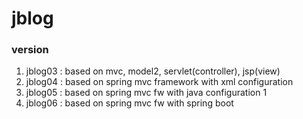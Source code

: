 # jblog

### version 
1. jblog03 : based on mvc, model2, servlet(controller), jsp(view)
2. jblog04 : based on spring mvc framework with xml configuration
3. jblog05 : based on spring mvc fw with java configuration 1
4. jblog06 : based on spring mvc fw with spring boot